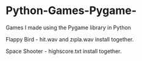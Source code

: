 # Python-Games-Pygame-
Games I made using the Pygame library in Python

Flappy Bird - hit.wav and zıpla.wav  install together.

Space Shooter - highscore.txt install together.
